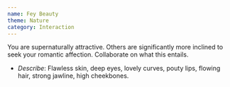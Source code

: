 ```yaml
---
name: Fey Beauty
theme: Nature
category: Interaction
---
```


You are supernaturally attractive. Others are significantly more inclined to seek your romantic affection. Collaborate on what this entails.

* *Describe*: Flawless skin, deep eyes, lovely curves, pouty lips, flowing hair, strong jawline, high cheekbones.